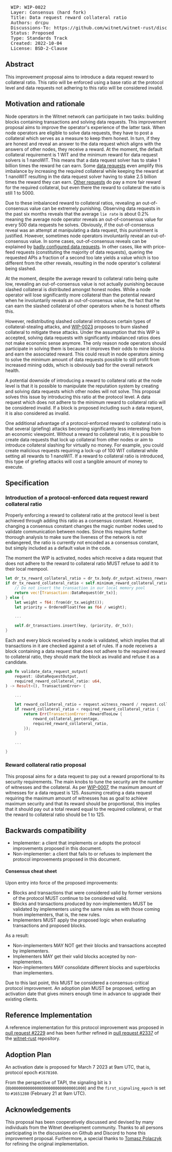 <pre>
  WIP: WIP-0022
  Layer: Consensus (hard fork)
  Title: Data request reward collateral ratio
  Authors: drcpu <drcpu@protonmail.com>
  Discussions-To: https://github.com/witnet/witnet-rust/discussions/2168
  Status: Proposed
  Type: Standards Track
  Created: 2022-10-04
  License: BSD-2-Clause
</pre>

## Abstract

This improvement proposal aims to introduce a data request reward to collateral ratio. This ratio will be enforced using a base ratio at the protocol level and data requests not adhering to this ratio will be considered invalid.

## Motivation and rationale

Node operators in the Witnet network can participate in two tasks: building blocks containing transactions and solving data requests. This improvement proposal aims to improve the operator's experience of the latter task. When node operators are eligible to solve data requests, they have to post a collateral which serves as a measure to keep them honest. In turn, if they are honest and reveal an answer to the data request which aligns with the answers of other nodes, they receive a reward. At the moment, the default collateral requirement is 1 WIT and the minimum reward for data request solvers is 1 nanoWIT. This means that a data request solver has to stake 1 billion times the reward he can earn. Some [data requests](https://www.witnet.network/search/87495de399cb4d12ce37b959149278a3a299253342deccd987a02bc5af803818) even amplify this imbalance by increasing the required collateral while keeping the reward at 1 nanoWIT resulting in the data request solver having to stake 2.5 billion times the reward they can earn. [Other requests](https://www.witnet.network/search/2c9e60dc9f8492310bb1982fd87801f4a8ef0f3c261035826256b312f836ee5c) do pay a more fair reward for the required collateral, but even there the reward to collateral the ratio is still 1 to 5000.

Due to these imbalanced reward to collateral ratios, revealing an out-of-consensus value can be extremely punishing. Observing data requests in the past six months reveals that the average `lie rate` is about 0.2% meaning the average node operator reveals an out-of-consensus value for every 500 data requests he solves. Obviously, if the out-of-consensus reveal was an attempt at manipulating a data request, this punishment is justified. However, sometimes node operators involuntarily reveal an out-of-consensus value. In some cases, out-of-consensus reveals can be explained by [badly configured data requests](https://www.witnet.network/search/aa7c0529371ccc4d09c01e0fbffdf90b1829117f141e098ec06f12a6addb9581). In other cases, like with price-feed requests (constituting the majority of data requests), quering the requested APIs a fraction of a second too late yields a value which is too different from the other reveals, resulting in the node operator's collateral being slashed.

At the moment, despite the average reward to collateral ratio being quite low, revealing an out-of-consensus value is not actually punishing because slashed collateral is distributed amongst honest nodes. While a node operator will lose significantly more collateral than the potential reward when he involuntarily reveals an out-of-consensus value, the fact that he can earn the slashed collateral of other operators when he is honest offsets this.

However, redistributing slashed collateral introduces certain types of collateral-stealing attacks, and [WIP-0023](wip-0023.md) proposes to burn slashed collateral to mitigate these attacks. Under the assumption that this WIP is accepted, solving data requests with significantly imbalanced ratios does not make economic sense anymore. The only reason node operators should participate in solving them is because it improves their odds to mine blocks and earn the associated reward. This could result in node operators aiming to solve the minimum amount of data requests possible to still profit from increased mining odds, which is obviously bad for the overall network health.

A potential downside of introducing a reward to collateral ratio at the node level is that it is possible to manipulate the reputation system by creating and solving data requests which other nodes will not solve. This proposal solves this issue by introducing this ratio at the protocol level. A data request which does not adhere to the minimum reward to collateral ratio will be considered invalid. If a block is proposed including such a data request, it is also considered as invalid.

One additional advantage of a protocol-enforced reward to collateral ratio is that several (griefing) attacks becoming significantly less interesting from an economic viewpoint. Without a reward to collateral ratio, it is possible to create data requests that lock up collateral from other nodes or aim to introduce collateral slashing for virtually no money. For example, you could create malicious requests requiring a lock-up of 100 WIT collateral while setting all rewards to 1 nanoWIT. If a reward to collateral ratio is introduced, this type of griefing attacks will cost a tangible amount of money to execute.

## Specification

### Introduction of a protocol-enforced data request reward collateral ratio

Properly enforcing a reward to collateral ratio at the protocol level is best achieved through adding this ratio as a consensus constant. However, changing a consensus constant changes the magic number nodes used to validate communication between nodes. Since this requires further thorough analysis to make sure the liveness of the network is not endangered, the ratio is currently not encoded as a consensus constant, but simply included as a default value in the code.

The moment the WIP is activated, nodes which receive a data request that does not adhere to the reward to collateral ratio MUST refuse to add it to their local mempool.

```Rust
let dr_tx_reward_collateral_ratio = dr_tx.body.dr_output.witness_reward / dr_tx.body.dr_output.collateral;
if dr_tx_reward_collateral_ratio < self.minimum_reward_collateral_ratio {
    // Do not insert the transaction in our local memory pool
    return vec![Transaction::DataRequest(dr_tx)];
} else {
    let weight = f64::from(dr_tx.weight());
    let priority = OrderedFloat(fee as f64 / weight);

    ...

    self.dr_transactions.insert(key, (priority, dr_tx));
}
```

Each and every block received by a node is validated, which implies that all transactions in it are checked against a set of rules. If a node receives a block containing a data request that does not adhere to the required reward to collateral ratio, they should mark the block as invalid and refuse it as a candidate.

```Rust
pub fn validate_data_request_output(
    request: &DataRequestOutput,
    required_reward_collateral_ratio: u64,
) -> Result<(), TransactionError> {

    ...

    let reward_collateral_ratio = request.witness_reward / request.collateral;
    if reward_collateral_ratio < required_reward_collateral_ratio {
        return Err(TransactionError::RewardTooLow {
            reward_collateral_percentage,
            required_reward_collateral_ratio,
        });
    }

    ...

}
```

### Reward collateral ratio proposal

This proposal aims for a data request to pay out a reward proportional to its security requirements. The main knobs to tune the security are the number of witnesses and the collateral. As per [WIP-0007](https://github.com/witnet/WIPs/blob/master/wip-0007.md), the maximum amount of witnesses for a data request is 125. Assuming creating a data request requiring the maximum amount of witnesses has as goal to achieve maximum security and that its reward should be proportional, this implies that it should pay out a total reward equal to the required collateral, or that the reward to collateral ratio should be 1 to 125.

## Backwards compatibility

- Implementer: a client that implements or adopts the protocol improvements proposed in this document.
- Non-implementer: a client that fails to or refuses to implement the protocol improvements proposed in this document.

#### Consensus cheat sheet

Upon entry into force of the proposed improvements:

- Blocks and transactions that were considered valid by former versions of the protocol MUST continue to be considered valid.
- Blocks and transactions produced by non-implementers MUST be validated by implementers using the same rules as with those coming from implementers, that is, the new rules.
- Implementers MUST apply the proposed logic when evaluating transactions and proposed blocks.

As a result:

- Non-implementers MAY NOT get their blocks and transactions accepted by implementers.
- Implementers MAY get their valid blocks accepted by non-implementers.
- Non-implementers MAY consolidate different blocks and superblocks than implementers.

Due to this last point, this MUST be considered a consensus-critical protocol improvement. An adoption plan MUST be proposed, setting an activation date that gives miners enough time in advance to upgrade their existing clients.

## Reference Implementation

A reference implementation for this protocol improvement was proposed in [pull request #2229](https://github.com/witnet/witnet-rust/pull/2229) and has been further refined in [pull request #2337](https://github.com/witnet/witnet-rust/pull/2337) of the [witnet-rust](https://github.com/witnet/witnet-rust/) repository.

## Adoption Plan

An activation date is proposed for March 7 2023 at 9am UTC, that is, protocol epoch `#1678160`.

From the perspective of TAPI, the signaling bit is `3` (`0b00000000000000000000000000001000`) and the 
`first_signaling_epoch` is set to `#1651280` (February 21 at 9am UTC).

## Acknowledgements

This proposal has been cooperatively discussed and devised by many individuals from the Witnet development community. Thanks to all persons participating in the discussions on Github and Discord to hone this improvement proposal. Furthermore, a special thanks to [Tomasz Polaczyk](https://github.com/tmpolaczyk) for refining the original implementation.
